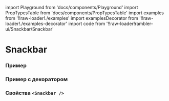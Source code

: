 import Playground from 'docs/components/Playground'
import PropTypesTable from 'docs/components/PropTypesTable'
import examples from '!!raw-loader!./examples'
import examplesDecorator from '!!raw-loader!./examples-decorator'
import code from '!!raw-loader!rambler-ui/Snackbar/Snackbar'

# Snackbar

### Пример
<Playground code={examples} />

### Пример с декоратором
<Playground code={examplesDecorator} />

### Свойства `<Snackbar />`
<PropTypesTable code={code} />
